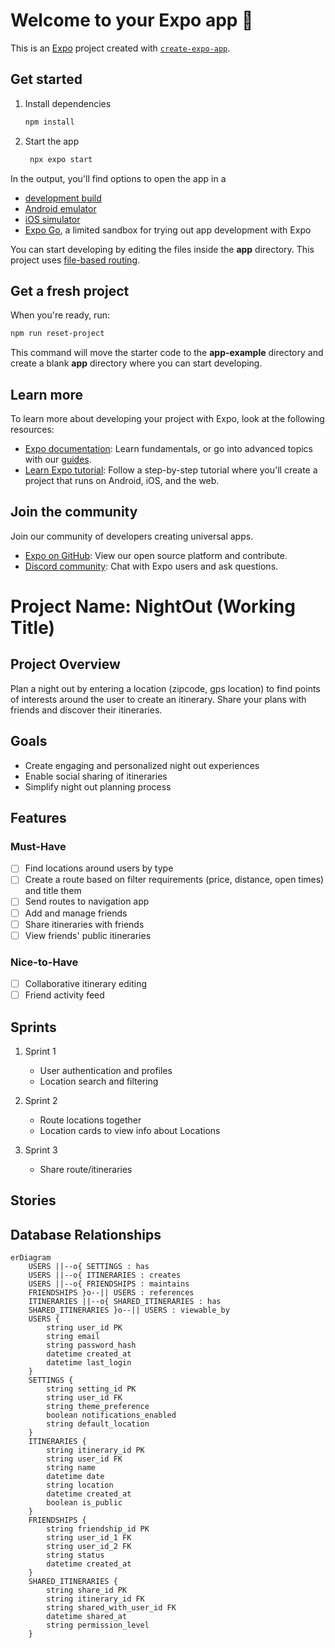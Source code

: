# Welcome to your Expo app 👋

This is an [Expo](https://expo.dev) project created with [`create-expo-app`](https://www.npmjs.com/package/create-expo-app).

## Get started

1. Install dependencies

   ```bash
   npm install
   ```

2. Start the app

   ```bash
    npx expo start
   ```

In the output, you'll find options to open the app in a

- [development build](https://docs.expo.dev/develop/development-builds/introduction/)
- [Android emulator](https://docs.expo.dev/workflow/android-studio-emulator/)
- [iOS simulator](https://docs.expo.dev/workflow/ios-simulator/)
- [Expo Go](https://expo.dev/go), a limited sandbox for trying out app development with Expo

You can start developing by editing the files inside the **app** directory. This project uses [file-based routing](https://docs.expo.dev/router/introduction).

## Get a fresh project

When you're ready, run:

```bash
npm run reset-project
```

This command will move the starter code to the **app-example** directory and create a blank **app** directory where you can start developing.

## Learn more

To learn more about developing your project with Expo, look at the following resources:

- [Expo documentation](https://docs.expo.dev/): Learn fundamentals, or go into advanced topics with our [guides](https://docs.expo.dev/guides).
- [Learn Expo tutorial](https://docs.expo.dev/tutorial/introduction/): Follow a step-by-step tutorial where you'll create a project that runs on Android, iOS, and the web.

## Join the community

Join our community of developers creating universal apps.

- [Expo on GitHub](https://github.com/expo/expo): View our open source platform and contribute.
- [Discord community](https://chat.expo.dev): Chat with Expo users and ask questions.

# Project Name: NightOut (Working Title)

## Project Overview
Plan a night out by entering a location (zipcode, gps location) to find points of interests around the user to create an itinerary. Share your plans with friends and discover their itineraries.

## Goals
- Create engaging and personalized night out experiences
- Enable social sharing of itineraries
- Simplify night out planning process

## Features
### Must-Have
- [ ] Find locations around users by type
- [ ] Create a route based on filter requirements (price, distance, open times) and title them
- [ ] Send routes to navigation app
- [ ] Add and manage friends
- [ ] Share itineraries with friends
- [ ] View friends' public itineraries

### Nice-to-Have
- [ ] Collaborative itinerary editing
- [ ] Friend activity feed

## Sprints
1. Sprint 1 
    - User authentication and profiles
    - Location search and filtering

2. Sprint 2 
    - Route locations together
    - Location cards to view info about Locations

3. Sprint 3
    - Share route/itineraries


## Stories


## Database Relationships
```mermaid
erDiagram
    USERS ||--o{ SETTINGS : has
    USERS ||--o{ ITINERARIES : creates
    USERS ||--o{ FRIENDSHIPS : maintains
    FRIENDSHIPS }o--|| USERS : references
    ITINERARIES ||--o{ SHARED_ITINERARIES : has
    SHARED_ITINERARIES }o--|| USERS : viewable_by
    USERS {
        string user_id PK
        string email
        string password_hash
        datetime created_at
        datetime last_login
    }
    SETTINGS {
        string setting_id PK
        string user_id FK
        string theme_preference
        boolean notifications_enabled
        string default_location
    }
    ITINERARIES {
        string itinerary_id PK
        string user_id FK
        string name
        datetime date
        string location
        datetime created_at
        boolean is_public
    }
    FRIENDSHIPS {
        string friendship_id PK
        string user_id_1 FK
        string user_id_2 FK
        string status
        datetime created_at
    }
    SHARED_ITINERARIES {
        string share_id PK
        string itinerary_id FK
        string shared_with_user_id FK
        datetime shared_at
        string permission_level
    }
```
